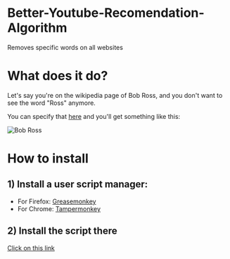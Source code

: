 # Better-Youtube-Recomendation-Algorithm
Removes specific words on all websites

# What does it do?
Let's say you're on the wikipedia page of Bob Ross, and you don't want to see the word "Ross" anymore. 

You can specify that [here](https://github.com/BadisG/Hide-words-on-all-websites/blob/ad3b2672099b4cc5ebea36daac166c7ec5ab9174/main.user.js#L15) and you'll get something like this:

![Bob Ross](https://github.com/user-attachments/assets/0d0014d1-c9a5-4a38-873d-5eb1a726082c)


# How to install
## 1) Install a user script manager:
   - For Firefox: [Greasemonkey](https://addons.mozilla.org/fr/firefox/addon/greasemonkey/)
   - For Chrome: [Tampermonkey](https://chromewebstore.google.com/detail/tampermonkey/dhdgffkkebhmkfjojejmpbldmpobfkfo?hl=fr)


## 2) Install the script there
[Click on this link](https://github.com/BadisG/Hide-words-on-all-websites/raw/refs/heads/main/main.user.js)
